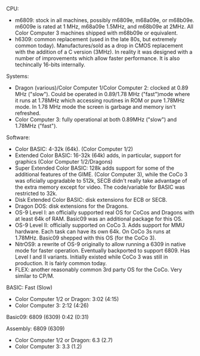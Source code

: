 CPU:
- m6809: stock in all machines, possibly m6809e, m68a09e, or
  m68b09e. m6009e is rated at 1 MHz, m68a09e 1.5MHz, and m68b09e at
  2MHz. All Color Computer 3 machines shipped with m68b09e or
  equivalent.
- h6309: common replacement (used in the late 80s, but extremely common
  today). Manufactures/sold as a drop in CMOS replacement with the
  addition of a C version (3MHz). In reality it was designed with a
  number of improvements which allow faster performance. It is also
  techincally 16-bits internally.

Systems:
- Dragon (various)/Color Computer 1/Color Computer 2: clocked at 0.89
  MHz ("slow"). Could be operated in 0.89/1.78 MHz ("fast")mode where it runs at
  1.78MHz which accessing routines in ROM or pure 1.78MHz mode. In
  1.78 MHz mode the screen is garbage and memory isn't refreshed.
- Color Computer 3: fully operational at both 0.89MHz ("slow") and
  1.78MHz ("fast").

Software:
- Color BASIC: 4-32k (64k). (Color Computer 1/2)
- Extended Color BASIC: 16-32k (64k) adds, in particular,
  support for graphics (Color Computer 1/2/Dragons)
- Super Extended Color BASIC: 128k adds support for some of the
  additional features of the GIME. (Color Computer 3), while the CoCo
  3 was oficially upgradable to 512k, SECB didn't really take
  advantage of the extra memory except for video. The code/variable
  for BASIC was restricted to 32k.
- Disk Extended Color BASIC: disk extensions for ECB or SECB.
- Dragon DOS: disk extensions for the Dragons.
- OS-9 Level I: an officially supported real OS for CoCos and Dragons
  with at least 64k of RAM. Basic09 was an additional package for this
  OS.
- OS-9 Level II: officially supported on CoCo 3. Adds support for MMU
  hardware. Each task can have its own 64k. On CoCo 3s runs at
  1.78MHz. Basic09 shepped with this OS (for the CoCo 3).
- NitrOS9: a rewrite of OS-9 originally to allow running a 6309 in
  native mode for faster operation. Eventually backported to support
  6809. Has Level I and II variants. Initially existed while CoCo 3
  was still in production. It is fairly common today.
- FLEX: another reasonably common 3rd party OS for the CoCo. Very
  similar to CP/M.

BASIC: Fast (Slow)
- Color Computer 1/2 or Dragon: 3:02 (4:15)
- Color Computer 3:   		2:12 (4:26)

Basic09: 6809 (6309) 		0:42 (0:31)

Assembly: 6809 (6309)
- Color Computer 1/2 or Dragon: 6.3 (2.7)
- Color Computer 3:   		3.3 (1.2)
